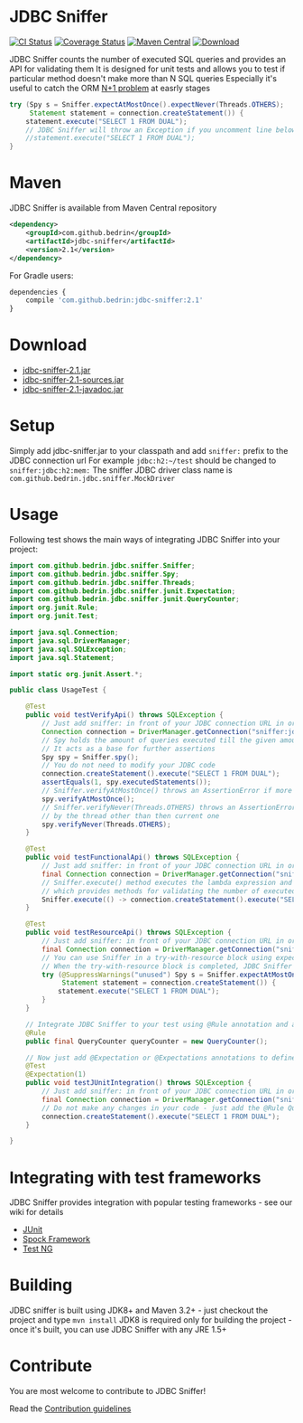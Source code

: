 JDBC Sniffer
============
[![CI Status](https://travis-ci.org/bedrin/jdbc-sniffer.svg?branch=master)](https://travis-ci.org/bedrin/jdbc-sniffer)
[![Coverage Status](https://coveralls.io/repos/bedrin/jdbc-sniffer/badge.png?branch=master)](https://coveralls.io/r/bedrin/jdbc-sniffer?branch=master)
[![Maven Central](https://maven-badges.herokuapp.com/maven-central/com.github.bedrin/jdbc-sniffer/badge.svg?style=flat)](https://maven-badges.herokuapp.com/maven-central/com.github.bedrin/jdbc-sniffer)
[![Download](https://api.bintray.com/packages/bedrin/github/jdbc-sniffer/images/download.svg) ](https://bintray.com/bedrin/github/jdbc-sniffer/_latestVersion)

JDBC Sniffer counts the number of executed SQL queries and provides an API for validating them
It is designed for unit tests and allows you to test if particular method doesn't make more than N SQL queries
Especially it's useful to catch the ORM [N+1 problem](http://stackoverflow.com/questions/97197/what-is-the-n1-selects-issue) at easrly stages 

```java
try (Spy s = Sniffer.expectAtMostOnce().expectNever(Threads.OTHERS);
     Statement statement = connection.createStatement()) {
    statement.execute("SELECT 1 FROM DUAL");
    // JDBC Sniffer will throw an Exception if you uncomment line below
    //statement.execute("SELECT 1 FROM DUAL");
}
```

Maven
============
JDBC Sniffer is available from Maven Central repository
```xml
<dependency>
    <groupId>com.github.bedrin</groupId>
    <artifactId>jdbc-sniffer</artifactId>
    <version>2.1</version>
</dependency>
```

For Gradle users:
```javascript
dependencies {
    compile 'com.github.bedrin:jdbc-sniffer:2.1'
}
```

Download
============
- [jdbc-sniffer-2.1.jar](https://github.com/bedrin/jdbc-sniffer/releases/download/2.1/jdbc-sniffer-2.1.jar)
- [jdbc-sniffer-2.1-sources.jar](https://github.com/bedrin/jdbc-sniffer/releases/download/2.1/jdbc-sniffer-2.1-sources.jar)
- [jdbc-sniffer-2.1-javadoc.jar](https://github.com/bedrin/jdbc-sniffer/releases/download/2.1/jdbc-sniffer-2.1-javadoc.jar)

Setup
============
Simply add jdbc-sniffer.jar to your classpath and add `sniffer:` prefix to the JDBC connection url
For example `jdbc:h2:~/test` should be changed to `sniffer:jdbc:h2:mem:`
The sniffer JDBC driver class name is `com.github.bedrin.jdbc.sniffer.MockDriver`

Usage
============
Following test shows the main ways of integrating JDBC Sniffer into your project:

```java
import com.github.bedrin.jdbc.sniffer.Sniffer;
import com.github.bedrin.jdbc.sniffer.Spy;
import com.github.bedrin.jdbc.sniffer.Threads;
import com.github.bedrin.jdbc.sniffer.junit.Expectation;
import com.github.bedrin.jdbc.sniffer.junit.QueryCounter;
import org.junit.Rule;
import org.junit.Test;

import java.sql.Connection;
import java.sql.DriverManager;
import java.sql.SQLException;
import java.sql.Statement;

import static org.junit.Assert.*;

public class UsageTest {

    @Test
    public void testVerifyApi() throws SQLException {
        // Just add sniffer: in front of your JDBC connection URL in order to enable sniffer
        Connection connection = DriverManager.getConnection("sniffer:jdbc:h2:mem:", "sa", "sa");
        // Spy holds the amount of queries executed till the given amount of time
        // It acts as a base for further assertions
        Spy spy = Sniffer.spy();
        // You do not need to modify your JDBC code
        connection.createStatement().execute("SELECT 1 FROM DUAL");
        assertEquals(1, spy.executedStatements());
        // Sniffer.verifyAtMostOnce() throws an AssertionError if more than one query was executed;
        spy.verifyAtMostOnce();
        // Sniffer.verifyNever(Threads.OTHERS) throws an AssertionError if at least one query was executed
        // by the thread other than then current one
        spy.verifyNever(Threads.OTHERS);
    }

    @Test
    public void testFunctionalApi() throws SQLException {
        // Just add sniffer: in front of your JDBC connection URL in order to enable sniffer
        final Connection connection = DriverManager.getConnection("sniffer:jdbc:h2:mem:", "sa", "sa");
        // Sniffer.execute() method executes the lambda expression and returns an instance of Spy
        // which provides methods for validating the number of executed queries in given lambda
        Sniffer.execute(() -> connection.createStatement().execute("SELECT 1 FROM DUAL")).verifyAtMostOnce();
    }

    @Test
    public void testResourceApi() throws SQLException {
        // Just add sniffer: in front of your JDBC connection URL in order to enable sniffer
        final Connection connection = DriverManager.getConnection("sniffer:jdbc:h2:mem:", "sa", "sa");
        // You can use Sniffer in a try-with-resource block using expect methods instead of verify
        // When the try-with-resource block is completed, JDBC Sniffer will verify all the expectations defined
        try (@SuppressWarnings("unused") Spy s = Sniffer.expectAtMostOnce().expectNever(Threads.OTHERS);
             Statement statement = connection.createStatement()) {
            statement.execute("SELECT 1 FROM DUAL");
        }
    }

    // Integrate JDBC Sniffer to your test using @Rule annotation and a QueryCounter field
    @Rule
    public final QueryCounter queryCounter = new QueryCounter();

    // Now just add @Expectation or @Expectations annotations to define number of queries allowed for given method
    @Test
    @Expectation(1)
    public void testJUnitIntegration() throws SQLException {
        // Just add sniffer: in front of your JDBC connection URL in order to enable sniffer
        final Connection connection = DriverManager.getConnection("sniffer:jdbc:h2:mem:", "sa", "sa");
        // Do not make any changes in your code - just add the @Rule QueryCounter and put annotations on your test method
        connection.createStatement().execute("SELECT 1 FROM DUAL");
    }

}
```

Integrating with test frameworks
============
JDBC Sniffer provides integration with popular testing frameworks - see our wiki for details
 
 * [JUnit](https://github.com/bedrin/jdbc-sniffer/wiki/JUnit)
 * [Spock Framework](https://github.com/bedrin/jdbc-sniffer/wiki/Spock-Framework)
 * [Test NG](https://github.com/bedrin/jdbc-sniffer/wiki/Test-NG)

Building
============
JDBC sniffer is built using JDK8+ and Maven 3.2+ - just checkout the project and type `mvn install`
JDK8 is required only for building the project - once it's built, you can use JDBC Sniffer with any JRE 1.5+

Contribute
============
You are most welcome to contribute to JDBC Sniffer!

Read the [Contribution guidelines](https://github.com/bedrin/jdbc-sniffer/blob/master/CONTRIBUTING.md)